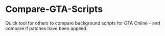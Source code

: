 # Compare-GTA-Scripts
Quick tool for others to compare background scripts for GTA Online - and compare if patches have been applied. 
